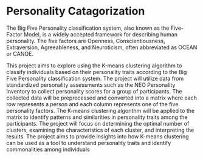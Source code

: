 # Personality Catagorization

The Big Five Personality classification system, also known as the Five-Factor Model, is a widely accepted framework for describing human personality. The five factors are Openness, Conscientiousness, Extraversion, Agreeableness, and Neuroticism, often abbreviated as OCEAN or CANOE.

This project aims to explore using the K-means clustering algorithm to classify individuals based on their personality traits according to the Big Five Personality classification system. The project will utilize data from standardized personality assessments such as the NEO Personality Inventory to collect personality scores for a group of participants. The collected data will be preprocessed and converted into a matrix where each row represents a person and each column represents one of the five personality factors. The K-means clustering algorithm will be applied to the matrix to identify patterns and similarities in personality traits among the participants. 
The project will focus on determining the optimal number of clusters, examining the characteristics of each cluster, and interpreting the results. The project aims to provide insights into how K-means clustering can be used as a tool to understand personality traits and identify commonalities among individuals
